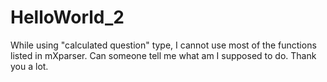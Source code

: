 # HelloWorld_2
While using "calculated question" type, I cannot use most of the functions listed in mXparser. Can someone tell me what am I supposed to do. Thank you a lot. 
